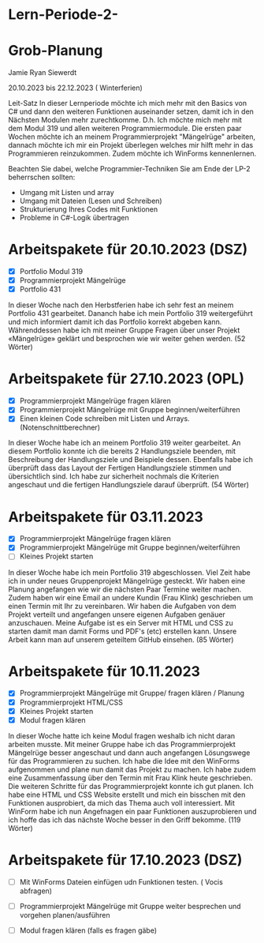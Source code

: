# Lern-Periode-2-
# Grob-Planung
Jamie Ryan Siewerdt

20.10.2023 bis 22.12.2023 ( Winterferien)

Leit-Satz
In dieser Lernperiode möchte ich mich mehr mit den Basics von C# und dann den weiteren Funktionen auseinander setzen, damit ich in den Nächsten Modulen mehr zurechtkomme. D.h. Ich möchte mich mehr mit dem Modul 319 und allen weiteren Programmiermodule. Die ersten paar Wochen möchte ich an meinem Programmierprojekt "Mängelrüge" arbeiten, dannach möchte ich mir ein Projekt überlegen welches mir hilft mehr in das Programmieren reinzukommen. 
Zudem möchte ich WinForms kennenlernen. 

Beachten Sie dabei, welche Programmier-Techniken Sie am Ende der LP-2 beherrschen sollten:

- Umgang mit Listen und array
- Umgang mit Dateien (Lesen und Schreiben)
- Strukturierung Ihres Codes mit Funktionen
- Probleme in C#-Logik übertragen



# Arbeitspakete für 20.10.2023 (DSZ)
- [x] Portfolio Modul 319 
- [x] Programmierprojekt Mängelrüge 
- [x] Portfolio 431

In dieser Woche nach den Herbstferien habe ich sehr fest an meinem Portfolio 431 gearbeitet. Dananch habe ich mein Portfolio 319 weitergeführt und mich informiert damit ich das Portfolio korrekt abgeben kann. Währenddessen habe ich mit meiner Gruppe Fragen über unser Projekt «Mängelrüge» geklärt und besprochen wie wir weiter gehen werden. (52 Wörter)

# Arbeitspakete für 27.10.2023 (OPL)
- [x] Programmierprojekt Mängelrüge fragen klären 
- [x] Programmierprojekt Mängelrüge mit Gruppe beginnen/weiterführen 
- [x] Einen kleinen Code schreiben mit Listen und Arrays. (Notenschnittberechner) 

In dieser Woche habe ich an meinem Portfolio 319 weiter gearbeitet. An diesem Portfolio konnte ich die bereits 2 Handlungsziele beenden, mit Beschreibung der Handlungsziele und Beispiele dessen. Ebenfalls habe ich überprüft dass das Layout der Fertigen Handlungsziele stimmen und übersichtlich sind. Ich habe zur sicherheit nochmals die Kriterien angeschaut und die fertigen Handlungsziele darauf überprüft. (54 Wörter)

# Arbeitspakete für 03.11.2023 
- [x] Programmierprojekt Mängelrüge fragen klären 
- [x] Programmierprojekt Mängelrüge mit Gruppe beginnen/weiterführen 
- [ ] Kleines Projekt starten

In dieser Woche habe ich mein Portfolio 319 abgeschlossen. Viel Zeit habe ich in under neues Gruppenprojekt Mängelrüge gesteckt. Wir haben eine Planung angefangen wie wir die nächsten Paar Termine weiter machen. Zudem haben wir eine Email an undere Kundin (Frau Klink) geschrieben um einen Termin mit Ihr zu vereinbaren. Wir haben die Aufgaben von dem Projekt verteilt und angefangen unsere eigenen Aufgaben genäuer anzuschauen. Meine Aufgabe ist es ein Server mit HTML und CSS zu starten damit man damit Forms und PDF's (etc) erstellen kann. Unsere Arbeit kann man auf unserem geteiltem GitHub einsehen. (85 Wörter)

# Arbeitspakete für 10.11.2023 
- [x] Programmierprojekt Mängelrüge mit Gruppe/ fragen klären / Planung
- [x] Programmierprojekt HTML/CSS
- [x] Kleines Projekt starten
- [x] Modul fragen klären

In dieser Woche hatte ich keine Modul fragen weshalb ich nicht daran arbeiten musste. Mit meiner Gruppe habe ich das Programmierprojekt Mängelrüge besser angeschaut und dann auch angefangen Lösungswege für das Programmieren zu suchen. Ich habe die Idee mit den WinForms aufgenommen und plane nun damit das Projekt zu machen. 
Ich habe zudem eine Zusammenfassung über den Termin mit Frau Klink heute geschrieben. Die weiteren Schritte für das Programmierprojekt konnte ich gut planen. 
Ich habe eine HTML und CSS Website erstellt und mich ein bisschen mit den Funktionen ausprobiert, da mich das Thema auch voll interessiert. 
Mit WinForm habe ich nun Angefnagen ein paar Funktionen auszuprobieren und ich hoffe das ich das nächste Woche besser in den Griff bekomme. (119 Wörter) 

# Arbeitspakete für 17.10.2023 (DSZ) 
- [ ] Mit WinForms Dateien einfügen udn Funktionen testen. ( Vocis abfragen)
- [ ] Programmierprojekt Mängelrüge mit Gruppe weiter besprechen und vorgehen planen/ausführen
- [ ] Modul fragen klären (falls es fragen gäbe)

